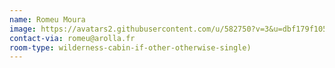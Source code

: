 ```yaml
---
name: Romeu Moura
image: https://avatars2.githubusercontent.com/u/582750?v=3&u=dbf179f1058cfdc86057581288d855ecb34a28f9&s=400
contact-via: romeu@arolla.fr
room-type: wilderness-cabin-if-other-otherwise-single)
---
```



